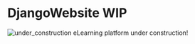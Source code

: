 # DjangoWebsite WIP
![under_construction](https://user-images.githubusercontent.com/95189114/185793879-8b6ca750-ed4d-4dad-b122-1b8668ef4be0.jpg)
eLearning platform under construction!
